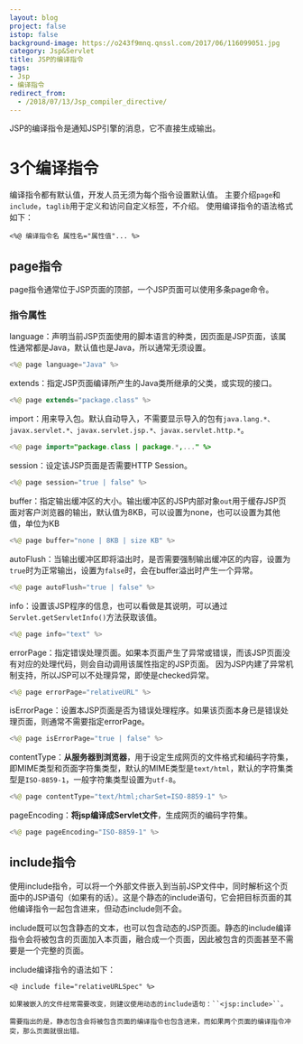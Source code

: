 ```yaml
---
layout: blog
project: false
istop: false
background-image: https://o243f9mnq.qnssl.com/2017/06/116099051.jpg
category: Jsp&Servlet
title: JSP的编译指令
tags:
- Jsp
- 编译指令
redirect_from:
  - /2018/07/13/Jsp_compiler_directive/
---
```


JSP的编译指令是通知JSP引擎的消息，它不直接生成输出。

#  3个编译指令
编译指令都有默认值，开发人员无须为每个指令设置默认值。
主要介绍``page``和``include``，``taglib``用于定义和访问自定义标签，不介绍。
使用编译指令的语法格式如下：
```
<%@ 编译指令名 属性名="属性值"... %>
```
##  page指令
page指令通常位于JSP页面的顶部，一个JSP页面可以使用多条page命令。

###  指令属性
language：声明当前JSP页面使用的脚本语言的种类，因页面是JSP页面，该属性通常都是Java，默认值也是Java，所以通常无须设置。
```java
<%@ page language="Java" %>
```
extends：指定JSP页面编译所产生的Java类所继承的父类，或实现的接口。
```java
<%@ page extends="package.class" %>
```
import：用来导入包。默认自动导入，不需要显示导入的包有``java.lang.*、javax.servlet.*、javax.servlet.jsp.*、javax.servlet.http.*``。
```java
<%@ page import="package.class | package.*,..." %>
```
session：设定该JSP页面是否需要HTTP Session。
```java
<%@ page session="true | false" %>
```
buffer：指定输出缓冲区的大小。输出缓冲区的JSP内部对象``out``用于缓存JSP页面对客户浏览器的输出，默认值为8KB，可以设置为none，也可以设置为其他值，单位为KB
```java
<%@ page buffer="none | 8KB | size KB" %>
```
autoFlush：当输出缓冲区即将溢出时，是否需要强制输出缓冲区的内容，设置为``true``时为正常输出，设置为``false``时，会在buffer溢出时产生一个异常。
```java
<%@ page autoFlush="true | false" %>
```
info：设置该JSP程序的信息，也可以看做是其说明，可以通过``Servlet.getServletInfo()``方法获取该值。
```java
<%@ page info="text" %>
```
errorPage：指定错误处理页面。如果本页面产生了异常或错误，而该JSP页面没有对应的处理代码，则会自动调用该属性指定的JSP页面。
因为JSP内建了异常机制支持，所以JSP可以不处理异常，即使是checked异常。
```java
<%@ page errorPage="relativeURL" %>
```
isErrorPage：设置本JSP页面是否为错误处理程序。如果该页面本身已是错误处理页面，则通常不需要指定errorPage。
```java
<%@ page isErrorPage="true | false" %>
```
contentType：**从服务器到浏览器**，用于设定生成网页的文件格式和编码字符集，即MIME类型和页面字符集类型，默认的MIME类型是``text/html``，默认的字符集类型是``ISO-8859-1``，一般字符集类型设置为``utf-8``。
```java
<%@ page contentType="text/html;charSet=ISO-8859-1" %>
```
pageEncoding：**将jsp编译成Servlet文件**，生成网页的编码字符集。
```java
<%@ page pageEncoding="ISO-8859-1" %>
```

##  include指令
使用include指令，可以将一个外部文件嵌入到当前JSP文件中，同时解析这个页面中的JSP语句（如果有的话）。这是个静态的include语句，它会把目标页面的其他编译指令一起包含进来，但动态include则不会。

include既可以包含静态的文本，也可以包含动态的JSP页面。静态的include编译指令会将被包含的页面加入本页面，融合成一个页面，因此被包含的页面甚至不需要是一个完整的页面。

include编译指令的语法如下：
```
<@ include file="relativeURLSpec" %>

如果被嵌入的文件经常需要改变，则建议使用动态的include语句：``<jsp:include>``。

需要指出的是，静态包含会将被包含页面的编译指令也包含进来，而如果两个页面的编译指令冲突，那么页面就很出错。

